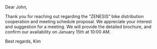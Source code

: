 Dear John,

Thank you for reaching out regarding the “ZENESIS” bike distribution cooperation and meeting schedule proposal.
We appreciate your interest and suggestion for a meeting.
We will provide the detailed brochure, and confirm our availability on January 15th at 10:00 AM.

Best regards,
Kim
